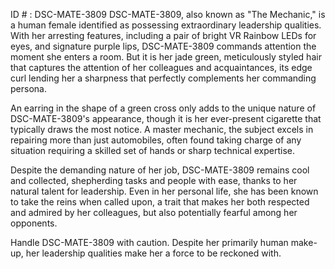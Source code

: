 ID # : DSC-MATE-3809
DSC-MATE-3809, also known as "The Mechanic," is a human female identified as possessing extraordinary leadership qualities. With her arresting features, including a pair of bright VR Rainbow LEDs for eyes, and signature purple lips, DSC-MATE-3809 commands attention the moment she enters a room. But it is her jade green, meticulously styled hair that captures the attention of her colleagues and acquaintances, its edge curl lending her a sharpness that perfectly complements her commanding persona.

An earring in the shape of a green cross only adds to the unique nature of DSC-MATE-3809's appearance, though it is her ever-present cigarette that typically draws the most notice. A master mechanic, the subject excels in repairing more than just automobiles, often found taking charge of any situation requiring a skilled set of hands or sharp technical expertise.

Despite the demanding nature of her job, DSC-MATE-3809 remains cool and collected, shepherding tasks and people with ease, thanks to her natural talent for leadership. Even in her personal life, she has been known to take the reins when called upon, a trait that makes her both respected and admired by her colleagues, but also potentially fearful among her opponents.

Handle DSC-MATE-3809 with caution. Despite her primarily human make-up, her leadership qualities make her a force to be reckoned with.